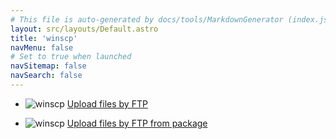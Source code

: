 ```yaml
---
# This file is auto-generated by docs/tools/MarkdownGenerator (index.js)
layout: src/layouts/Default.astro
title: 'winscp'
navMenu: false
# Set to true when launched
navSitemap: false
navSearch: false
---
```


<ul>

<li>

![winscp](https://i.octopus.com/library/step-templates/winscp.png) [Upload files by FTP](/integrations/winscp/upload-files-by-ftp)

</li>
        
<li>

![winscp](https://i.octopus.com/library/step-templates/winscp.png) [Upload files by FTP from package](/integrations/winscp/upload-files-by-ftp-from-package)

</li>
        
</ul>

